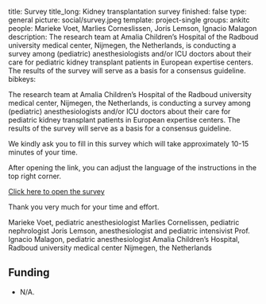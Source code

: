 title: Survey
title_long: Kidney transplantation survey
finished: false
type: general
picture: social/survey.jpeg
template: project-single
groups: ankitc
people: Marieke Voet, Marlies Corneslissen, Joris Lemson, Ignacio Malagon
description: The research team at Amalia Children’s Hospital of the Radboud university medical center, Nijmegen, the Netherlands, is conducting a survey among (pediatric) anesthesiologists and/or ICU doctors about their care for pediatric kidney transplant patients in European expertise centers. The results of the survey will serve as a basis for a consensus guideline. 
bibkeys: 

The research team at Amalia Children’s Hospital of the Radboud university medical center, Nijmegen, the Netherlands, is conducting a survey among (pediatric) anesthesiologists and/or ICU doctors about their care for pediatric kidney transplant patients in European expertise centers. The results of the survey will serve as a basis for a consensus guideline.

We kindly ask you to fill in this survey which will take approximately 10-15 minutes of your time. 

After opening the link, you can adjust the language of the instructions in the top right corner.

[Click here to open the survey](https://data.castoredc.com/open-survey/37C0D37C-11B3-4E73-82C8-88ADEA05DCF3/0576CE06-80F7-4649-AAEA-7A76D70DB2A4/394E6387-7F6E-43F4-9302-AEA16D252621)


Thank you very much for your time and effort.

Marieke Voet, pediatric anesthesiologist
Marlies Cornelissen, pediatric nephrologist
Joris Lemson, anesthesiologist and pediatric intensivist
Prof. Ignacio Malagon, pediatric anesthesiologist
Amalia Children’s Hospital, Radboud university medical center Nijmegen, the Netherlands

## Funding
* N/A.
